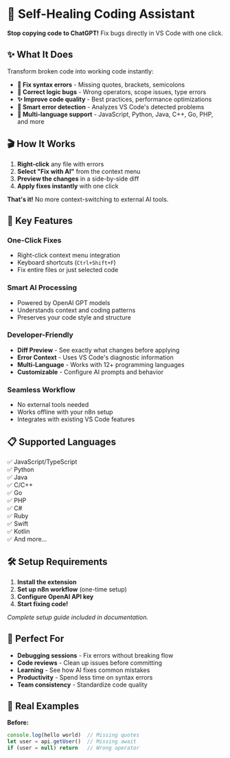 # 🚀 Self-Healing Coding Assistant

**Stop copying code to ChatGPT!** Fix bugs directly in VS Code with one click.

## ✨ What It Does

Transform broken code into working code instantly:
- **🔧 Fix syntax errors** - Missing quotes, brackets, semicolons
- **🐛 Correct logic bugs** - Wrong operators, scope issues, type errors  
- **✨ Improve code quality** - Best practices, performance optimizations
- **🎯 Smart error detection** - Analyzes VS Code's detected problems
- **📱 Multi-language support** - JavaScript, Python, Java, C++, Go, PHP, and more

## 🎬 How It Works

1. **Right-click** any file with errors
2. **Select "Fix with AI"** from the context menu
3. **Preview the changes** in a side-by-side diff
4. **Apply fixes instantly** with one click

**That's it!** No more context-switching to external AI tools.

## 🌟 Key Features

### One-Click Fixes
- Right-click context menu integration
- Keyboard shortcuts (`Ctrl+Shift+F`)
- Fix entire files or just selected code

### Smart AI Processing
- Powered by OpenAI GPT models
- Understands context and coding patterns
- Preserves your code style and structure

### Developer-Friendly
- **Diff Preview** - See exactly what changes before applying
- **Error Context** - Uses VS Code's diagnostic information
- **Multi-Language** - Works with 12+ programming languages
- **Customizable** - Configure AI prompts and behavior

### Seamless Workflow
- No external tools needed
- Works offline with your n8n setup
- Integrates with existing VS Code features

## 📋 Supported Languages

✅ JavaScript/TypeScript  
✅ Python  
✅ Java  
✅ C/C++  
✅ Go  
✅ PHP  
✅ C#  
✅ Ruby  
✅ Swift  
✅ Kotlin  
✅ And more...

## 🛠 Setup Requirements

1. **Install the extension**
2. **Set up n8n workflow** (one-time setup)
3. **Configure OpenAI API key**
4. **Start fixing code!**

*Complete setup guide included in documentation.*

## 🎯 Perfect For

- **Debugging sessions** - Fix errors without breaking flow
- **Code reviews** - Clean up issues before committing
- **Learning** - See how AI fixes common mistakes
- **Productivity** - Spend less time on syntax errors
- **Team consistency** - Standardize code quality

## 🚀 Real Examples

**Before:**
```javascript
console.log(hello world)  // Missing quotes
let user = api.getUser()  // Missing await
if (user = null) return   // Wrong operator
